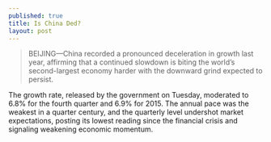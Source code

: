 ```yaml
---
published: true
title: Is China Ded?
layout: post
---
```

> BEIJING—China recorded a pronounced deceleration in growth last year, affirming that a continued slowdown is biting the world’s second-largest economy harder with the downward grind expected to persist. 

The growth rate, released by the government on Tuesday, moderated to 6.8% for the fourth quarter and 6.9% for 2015. The annual pace was the weakest in a quarter century, and the quarterly level undershot market expectations, posting its lowest reading since the financial crisis and signaling weakening economic momentum.